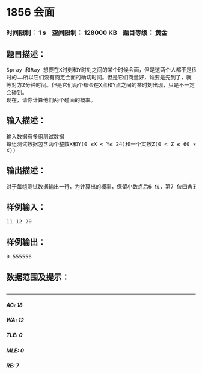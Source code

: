 # 1856 会面   
### 时间限制： 1 s&nbsp;&nbsp;&nbsp;&nbsp;空间限制： 128000 KB&nbsp;&nbsp;&nbsp;&nbsp;题目等级： 黄金  
## 题目描述：  

<pre>
Spray 和Ray 想要在X时刻和Y时刻之间的某个时候会面，但是这两个人都不是很准  
时的……所以它们没有商定会面的确切时间。但是它们商量好，谁要是先到了，就  
等对方Z分钟时间。但是它们两个都会在X点和Y点之间的某时刻出现，只是不一定  
会碰到。  
现在，请你计算他们两个碰面的概率。
</pre>
  
  
## 输入描述：  

<pre>
输入数据有多组测试数据  
每组测试数据包含两个整数X和Y(0 ≤X < Y≤ 24)和一个实数Z(0 < Z ≤ 60 ∗ (Y −  
X))
</pre>
  
  
## 输出描述：  

<pre>
对于每组测试数据输出一行，为计算出的概率，保留小数点后6 位，第7 位四舍五入。
</pre>
  
  
## 样例输入：  

<pre>
11 12 20
</pre>
  
  
## 样例输出：  

<pre>
0.555556
</pre>
  
  
## 数据范围及提示：  

<pre>
</pre>
  
  
***  

##### AC: 18  
##### WA: 12  
##### TLE: 0  
##### MLE: 0  
##### RE: 7  
